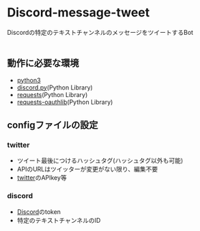 # Discord-message-tweet
Discordの特定のテキストチャンネルのメッセージをツイートするBot<br>
<br>
## 動作に必要な環境
- [python3](https://www.python.org/downloads/)<br>
- [discord.py](https://github.com/Rapptz/discord.py)(Python Library)<br>
- [requests](https://github.com/requests/requests)(Python Library)<br>
- [requests-oauthlib](https://github.com/requests/requests-oauthlib)(Python Library)<br>

## configファイルの設定
### twitter
- ツイート最後につけるハッシュタグ(ハッシュタグ以外も可能)<br>
- APIのURLはツイッターが変更がない限り、編集不要<br>
- [twitter](https://apps.twitter.com/)のAPIkey等<br>
### discord
- [Discord](https://discordapp.com/developers/applications/me)のtoken<br>
- 特定のテキストチャンネルのID<br>
